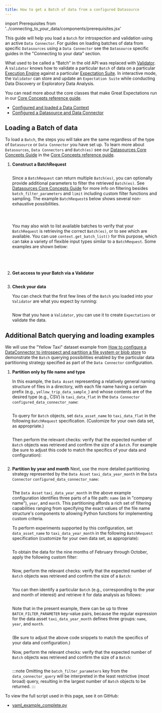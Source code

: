 ```yaml
---
title: How to get a Batch of data from a configured Datasource
---
```

import Prerequisites from '../connecting_to_your_data/components/prerequisites.jsx'

This guide will help you load a `Batch` for introspection and validation using an active `Data Connector`. For guides on loading batches of data from specific `Datasources` using a `Data Connector` see the `Datasource` specific guides in the "Connecting to your data" section.

What used to be called a “Batch” in the old API was replaced with [Validator](../../reference/validation.md). A `Validator` knows how to validate a particular `Batch` of data on a particular [Execution Engine](../../reference/execution_engine.md) against a particular [Expectation Suite](../../reference/expectations/expectations.md). In interactive mode, the `Validator` can store and update an `Expectation Suite` while conducting Data Discovery or Exploratory Data Analysis.

You can read more about the core classes that make Great Expectations run in our [Core Concepts reference guide](../../reference/core_concepts.md).

<Prerequisites>

- [Configured and loaded a Data Context](../../tutorials/getting_started/initialize_a_data_context.md)
- [Configured a Datasource and Data Connector](../../reference/datasources.md)
  
</Prerequisites>

## Loading a Batch of data

To load a `Batch`, the steps you will take are the same regardless of the type of `Datasource` or `Data Connector` you have set up. To learn more about `Datasources`, `Data Connectors` and `Batch(es)` see our [Datasources Core Concepts Guide](../../reference/datasources.md) in the [Core Concepts reference guide](../../reference/core_concepts.md). 

1. **Construct a BatchRequest**

    ```python file=../../../tests/integration/docusaurus/connecting_to_your_data/how_to_get_a_batch_of_data_from_a_configured_datasource.py#L39-L44
    ```
   
    Since a `BatchRequest` can return multiple `Batch(es)`, you can optionally provide additional parameters to filter the retrieved `Batch(es)`. See [Datasources Core Concepts Guide](../../reference/datasources.md) for more info on filtering besides `batch_filter_parameters` and `limit` including custom filter functions and sampling. The example `BatchRequest`s below shows several non-exhaustive possibilities. 

    ```python file=../../../tests/integration/docusaurus/connecting_to_your_data/how_to_get_a_batch_of_data_from_a_configured_datasource.py#L61-L71
    ```

    ```python file=../../../tests/integration/docusaurus/connecting_to_your_data/how_to_get_a_batch_of_data_from_a_configured_datasource.py#L75-L89
    ```
   
    ```python file=../../../tests/integration/docusaurus/connecting_to_your_data/how_to_get_a_batch_of_data_from_a_configured_datasource.py#L94-L104
    ```
   
    You may also wish to list available batches to verify that your `BatchRequest` is retrieving the correct `Batch(es)`, or to see which are available. You can use `context.get_batch_list()` for this purpose, which can take a variety of flexible input types similar to a `BatchRequest`. Some examples are shown below:

    ```python file=../../../tests/integration/docusaurus/connecting_to_your_data/how_to_get_a_batch_of_data_from_a_configured_datasource.py#L109-L114
    ```
    ```python file=../../../tests/integration/docusaurus/connecting_to_your_data/how_to_get_a_batch_of_data_from_a_configured_datasource.py#L117-L118
    ```
   
    ```python file=../../../tests/integration/docusaurus/connecting_to_your_data/how_to_get_a_batch_of_data_from_a_configured_datasource.py#L121-L127
    ```
   
    ```python file=../../../tests/integration/docusaurus/connecting_to_your_data/how_to_get_a_batch_of_data_from_a_configured_datasource.py#L136-L142
    ```

2. **Get access to your Batch via a Validator**

    ```python file=../../../tests/integration/docusaurus/connecting_to_your_data/how_to_get_a_batch_of_data_from_a_configured_datasource.py#L147-L154
    ```

3. **Check your data**

    You can check that the first few lines of the `Batch` you loaded into your `Validator` are what you expect by running:

    ```python file=../../../tests/integration/docusaurus/connecting_to_your_data/how_to_get_a_batch_of_data_from_a_configured_datasource.py#L156
    ```

    Now that you have a `Validator`, you can use it to create `Expectations` or validate the data.

## Additional Batch querying and loading examples 

We will use the "Yellow Taxi" dataset example from
[How to configure a DataConnector to introspect and partition a file system or blob store](./how_to_configure_a_dataconnector_to_introspect_and_partition_a_file_system_or_blob_store.md)
to demonstrate the `Batch` querying possibilities enabled by the particular data partitioning strategy specified as part
of the `Data Connector` configuration.

1. **Partition only by file name and type**

    In this example, the `Data Asset` representing a relatively general naming structure of files in a directory, with
    each file name having a certain prefix (e.g., `yellow_trip_data_sample_`) and whose contents are of the desired type
    (e.g., CSV) is `taxi_data_flat` in the `Data Connector` `configured_data_connector_name`:

    ```python file=../../../tests/integration/docusaurus/connecting_to_your_data/how_to_introspect_and_partition_your_data/files/yaml_example_complete.py#L27-L40
    ```

    To query for `Batch` objects, set `data_asset_name` to `taxi_data_flat` in the following `BatchRequest`
    specification. (Customize for your own data set, as appropriate.)

    ```python file=../../../tests/integration/docusaurus/connecting_to_your_data/how_to_introspect_and_partition_your_data/files/yaml_example_complete.py#L92-L96
    ```

    Then perform the relevant checks: verify that the expected number of `Batch` objects was retrieved and confirm the
    size of a `Batch`.  For example (be sure to adjust this code to match the specifics of your data and configuration):

    ```python file=../../../tests/integration/docusaurus/connecting_to_your_data/how_to_introspect_and_partition_your_data/files/yaml_example_complete.py#L102-L104
    ```

2. **Partition by year and month**
    Next, use the more detailed partitioning strategy represented by the `Data Asset` `taxi_data_year_month` in the
    `Data Connector` `configured_data_connector_name`:

    ```python file=../../../tests/integration/docusaurus/connecting_to_your_data/how_to_introspect_and_partition_your_data/files/yaml_example_complete.py#L27-L47
    ```

    The `Data Asset` `taxi_data_year_month` in the above example configuration identifies three parts of a file path:
    `name` (as in "company name"), `year`, and `month`.  This partitioning affords a rich set of filtering capabilities
    ranging from specifying the exact values of the file name structure's components to allowing Python functions for
    implementing custom criteria.

    To perform experiments supported by this configuration, set `data_asset_name` to `taxi_data_year_month` in the
    following `BatchRequest` specification (customize for your own data set, as appropriate):

    ```python file=../../../tests/integration/docusaurus/connecting_to_your_data/how_to_introspect_and_partition_your_data/files/yaml_example_complete.py#L108-L113
    ```

    To obtain the data for the nine months of February through October, apply the following custom filter:

    ```python file=../../../tests/integration/docusaurus/connecting_to_your_data/how_to_introspect_and_partition_your_data/files/yaml_example_complete.py#L118-L121
    ```

    Now, perform the relevant checks: verify that the expected number of `Batch` objects was retrieved and confirm the
    size of a `Batch`:

    ```python file=../../../tests/integration/docusaurus/connecting_to_your_data/how_to_introspect_and_partition_your_data/files/yaml_example_complete.py#L123-L125
    ```

    You can then identify a particular `Batch` (e.g., corresponding to the year and month of interest) and retrieve it
    for data analysis as follows:

    ```python file=../../../tests/integration/docusaurus/connecting_to_your_data/how_to_introspect_and_partition_your_data/files/yaml_example_complete.py#L129-L140
    ```

    Note that in the present example, there can be up to three `BATCH_FILTER_PARAMETER` key-value pairs, because the
    regular expression for the data asset `taxi_data_year_month` defines three groups: `name`, `year`, and `month`.

    ```python file=../../../tests/integration/docusaurus/connecting_to_your_data/how_to_introspect_and_partition_your_data/files/yaml_example_complete.py#L145-L148
    ```

    (Be sure to adjust the above code snippets to match the specifics of your data and configuration.)

    Now, perform the relevant checks: verify that the expected number of `Batch` objects was retrieved and confirm the
    size of a `Batch`:

    ```python file=../../../tests/integration/docusaurus/connecting_to_your_data/how_to_introspect_and_partition_your_data/files/yaml_example_complete.py#L150-L152
    ```

    :::note
    Omitting the `batch_filter_parameters` key from the `data_connector_query` will be interpreted in the least restrictive
    (most broad) query, resulting in the largest number of `Batch` objects to be returned.
    :::


To view the full script used in this page, see it on GitHub:

- [yaml_example_complete.py](https://github.com/great-expectations/great_expectations/blob/develop/tests/integration/docusaurus/connecting_to_your_data/how_to_introspect_and_partition_your_data/files/yaml_example_complete.py)
